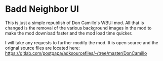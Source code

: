 # Badd Neighbor UI
This is just a simple republish of Don Camillo's WBUI mod.  All that is changed is the removal of the various background images in the mod to make the mod download faster and the mod load time quicker.

I will take any requests to further modify the mod.  It is open source and the orignal source files are located here:
https://gitlab.com/postpapa/adksourcefiles/-/tree/master/DonCamillo
